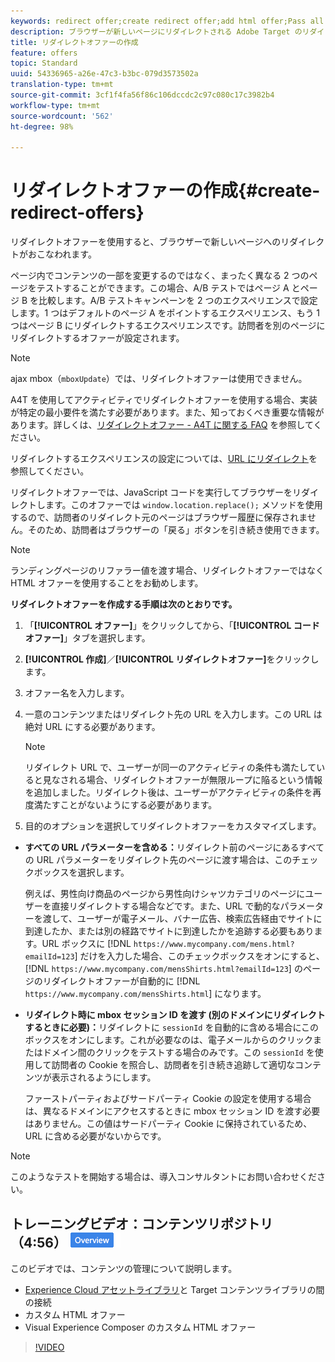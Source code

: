 ```yaml
---
keywords: redirect offer;create redirect offer;add html offer;Pass all URL parameters in redirect;Pass mboxSessionId in redirect (only needed when the redirect is going to a different domain)
description: ブラウザーが新しいページにリダイレクトされる Adobe Target のリダイレクトオファーについて説明します。
title: リダイレクトオファーの作成
feature: offers
topic: Standard
uuid: 54336965-a26e-47c3-b3bc-079d3573502a
translation-type: tm+mt
source-git-commit: 3cf1f4fa56f86c106dccdc2c97c080c17c3982b4
workflow-type: tm+mt
source-wordcount: '562'
ht-degree: 98%

---
```



# リダイレクトオファーの作成{#create-redirect-offers}

リダイレクトオファーを使用すると、ブラウザーで新しいページへのリダイレクトがおこなわれます。

ページ内でコンテンツの一部を変更するのではなく、まったく異なる 2 つのページをテストすることができます。この場合、A/B テストではページ A とページ B を比較します。A/B テストキャンペーンを 2 つのエクスペリエンスで設定します。1 つはデフォルトのページ A をポイントするエクスペリエンス、もう 1 つはページ B にリダイレクトするエクスペリエンスです。訪問者を別のページにリダイレクトするオファーが設定されます。

>[!NOTE]
>
>ajax mbox（`mboxUpdate`）では、リダイレクトオファーは使用できません。
>
>A4T を使用してアクティビティでリダイレクトオファーを使用する場合、実装が特定の最小要件を満たす必要があります。また、知っておくべき重要な情報があります。詳しくは、[リダイレクトオファー - A4T に関する FAQ](../../c-integrating-target-with-mac/a4t/r-a4t-faq/a4t-faq-redirect-offers.md#concept_21BF213F10E1414A9DCD4A98AF207905) を参照してください。

リダイレクトするエクスペリエンスの設定については、[URL にリダイレクト](../../c-experiences/c-visual-experience-composer/redirect-offer.md#task_9578678D42784F5EB9638F8AC8C911FA)を参照してください。

リダイレクトオファーでは、JavaScript コードを実行してブラウザーをリダイレクトします。このオファーでは `window.location.replace();` メソッドを使用するので、訪問者のリダイレクト元のページはブラウザー履歴に保存されません。そのため、訪問者はブラウザーの「戻る」ボタンを引き続き使用できます。

>[!NOTE]
>
>ランディングページのリファラー値を渡す場合、リダイレクトオファーではなく HTML オファーを使用することをお勧めします。

**リダイレクトオファーを作成する手順は次のとおりです。**

1. 「**[!UICONTROL オファー]**」をクリックしてから、「**[!UICONTROL コードオファー]**」タブを選択します。
1. **[!UICONTROL 作成]**／**[!UICONTROL リダイレクトオファー]**&#x200B;をクリックします。
1. オファー名を入力します。
1. 一意のコンテンツまたはリダイレクト先の URL を入力します。この URL は絶対 URL にする必要があります。

   >[!NOTE]
   >
   >リダイレクト URL で、ユーザーが同一のアクティビティの条件も満たしていると見なされる場合、リダイレクトオファーが無限ループに陥るという情報を追加しました。リダイレクト後は、ユーザーがアクティビティの条件を再度満たすことがないようにする必要があります。

1. 目的のオプションを選択してリダイレクトオファーをカスタマイズします。

* **すべての URL パラメーターを含める：**&#x200B;リダイレクト前のページにあるすべての URL パラメーターをリダイレクト先のページに渡す場合は、このチェックボックスを選択します。

   例えば、男性向け商品のページから男性向けシャツカテゴリのページにユーザーを直接リダイレクトする場合などです。また、URL で動的なパラメーターを渡して、ユーザーが電子メール、バナー広告、検索広告経由でサイトに到達したか、または別の経路でサイトに到達したかを追跡する必要もあります。URL ボックスに [!DNL `https://www.mycompany.com/mens.html?emailId=123`] だけを入力した場合、このチェックボックスをオンにすると、[!DNL `https://www.mycompany.com/mensShirts.html?emailId=123`] のページのリダイレクトオファーが自動的に [!DNL `https://www.mycompany.com/mensShirts.html`] になります。

* **リダイレクト時に mbox セッション ID を渡す (別のドメインにリダイレクトするときに必要)：**&#x200B;リダイレクトに `sessionId` を自動的に含める場合にこのボックスをオンにします。これが必要なのは、電子メールからのクリックまたはドメイン間のクリックをテストする場合のみです。この `sessionId` を使用して訪問者の Cookie を照合し、訪問者を引き続き追跡して適切なコンテンツが表示されるようにします。

   ファーストパーティおよびサードパーティ Cookie の設定を使用する場合は、異なるドメインにアクセスするときに mbox セッション ID を渡す必要はありません。この値はサードパーティ Cookie に保持されているため、URL に含める必要がないからです。

>[!NOTE]
>
>このようなテストを開始する場合は、導入コンサルタントにお問い合わせください。

## トレーニングビデオ：コンテンツリポジトリ（4:56） ![概要バッジ](/help/assets/overview.png)

このビデオでは、コンテンツの管理について説明します。

* [Experience Cloud アセットライブラリ](https://docs.adobe.com/content/help/en/core-services/interface/assets/creative-cloud.html)と Target コンテンツライブラリの間の接続
* カスタム HTML オファー
* Visual Experience Composer のカスタム HTML オファー

>[!VIDEO](https://video.tv.adobe.com/v/17387)
